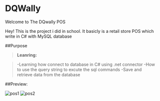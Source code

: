 # DQWally

Welcome to The DQwally POS

Hey! This is the project i did in school. It basicly is a retail store POS which write in C# with MySQL database 


##Purpose

> **Leanring:**

>-Learning how connect to database in C# using .net connector
>-How to use the query string to excute the sql commands
>-Save and retrieve data from the database

##Preview:

![pos1](http://i.imgur.com/LpN9XOo.png)
![pos2](http://i.imgur.com/AEwbLH6.png)
